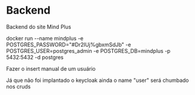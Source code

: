 # Backend
Backend do site Mind Plus

docker run --name mindplus -e POSTGRES_PASSWORD="#Dr2IUj%gbxmSdJb" -e POSTGRES_USER=postgres_admin -e POSTGRES_DB=mindplus -p 5432:5432 -d postgres

Fazer o insert manual de um usuário

Já que não foi implantado o keycloak ainda o name "user" será chumbado nos cruds
